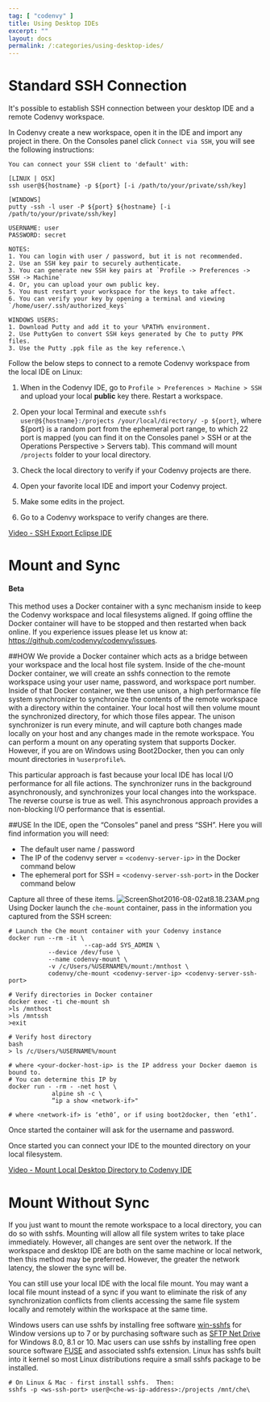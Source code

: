 ```yaml
---
tag: [ "codenvy" ]
title: Using Desktop IDEs
excerpt: ""
layout: docs
permalink: /:categories/using-desktop-ides/
---
```

# Standard SSH Connection  
It's possible to establish SSH connection between your desktop IDE and a remote Codenvy workspace.

In Codenvy create a new workspace, open it in the IDE and import any project in there. On the Consoles panel click `Connect via SSH`, you will see the following instructions:
```shell  
You can connect your SSH client to 'default' with:

[LINUX | OSX]
ssh user@${hostname} -p ${port} [-i /path/to/your/private/ssh/key]

[WINDOWS]
putty -ssh -l user -P ${port} ${hostname} [-i /path/to/your/private/ssh/key]

USERNAME: user
PASSWORD: secret

NOTES:
1. You can login with user / password, but it is not recommended.
2. Use an SSH key pair to securely authenticate.
3. You can generate new SSH key pairs at `Profile -> Preferences -> SSH -> Machine`
4. Or, you can upload your own public key.
5. You must restart your workspace for the keys to take affect.
6. You can verify your key by opening a terminal and viewing `/home/user/.ssh/authorized_keys`

WINDOWS USERS:
1. Download Putty and add it to your %PATH% environment.
2. Use PuttyGen to convert SSH keys generated by Che to putty PPK files.
3. Use the Putty .ppk file as the key reference.\
```
Follow the below steps to connect to a remote Codenvy workspace from the local IDE on Linux:

1. When in the Codenvy IDE, go to `Profile > Preferences > Machine > SSH` and upload your local **public** key there. Restart a workspace.

2. Open your local Terminal and execute `sshfs user@${hostname}:/projects /your/local/directory/ -p ${port}`, where ${port} is a random port from the ephemeral port range, to which 22 port is mapped (you can find it on the Consoles panel > SSH or at the Operations Perspective > Servers tab). This command will mount `/projects` folder to your local directory.

3. Check the local directory to verify if your Codenvy projects are there.

4. Open your favorite local IDE and import your Codenvy project.

5. Make some edits in the project.

6. Go to a Codenvy workspace to verify changes are there.

[Video - SSH Export Eclipse IDE](https://www.youtube.com/watch?v=oWCPczMK-_8&feature=youtu.be)


# Mount and Sync  

#### Beta
This method uses a Docker container with a sync mechanism inside to keep the Codenvy workspace and local filesystems aligned. If going offline the Docker container will have to be stopped and then restarted when back online. If you experience issues please let us know at: https://github.com/codenvy/codenvy/issues.  

##HOW
We provide a Docker container which acts as a bridge between your workspace and the local host file system. Inside of the che-mount Docker container, we will create an sshfs connection to the remote workspace using your user name, password, and workspace port number. Inside of that Docker container, we then use unison, a high performance file system synchronizer to synchronize the contents of the remote workspace with a directory within the container. Your local host will then volume mount the synchronized directory, for which those files appear. The unison synchronizer is run every minute, and will capture both changes made locally on your host and any changes made in the remote workspace. You can perform a mount on any operating system that supports Docker. However, if you are on Windows using Boot2Docker, then you can only mount directories in `%userprofile%`.

This particular approach is fast because your local IDE has local I/O performance for all file actions. The synchronizer runs in the background asynchronously, and synchronizes your local changes into the workspace. The reverse course is true as well. This asynchronous approach provides a non-blocking I/O performance that is essential.

##USE
In the IDE, open the “Consoles” panel and press “SSH”. Here you will find information you will need:
- The default user name / password
- The IP of the codenvy server = `<codenvy-server-ip>` in the Docker command below
- The ephemeral port for SSH = `<codenvy-server-ssh-port>` in the Docker command below

Capture all three of these items.
![ScreenShot2016-08-02at8.18.23AM.png](../../assets/imgs/ScreenShot2016-08-02at8.18.23AM.png)
Using Docker launch the `che-mount` container, pass in the information you captured from the SSH screen:
```shell  
# Launch the Che mount container with your Codenvy instance
docker run --rm -it \
					 --cap-add SYS_ADMIN \
           --device /dev/fuse \
           --name codenvy-mount \
           -v /c/Users/%USERNAME%/mount:/mnthost \
           codenvy/che-mount <codenvy-server-ip> <codenvy-server-ssh-port>

# Verify directories in Docker container
docker exec -ti che-mount sh
>ls /mnthost
>ls /mntssh
>exit

# Verify host directory
bash
> ls /c/Users/%USERNAME%/mount

# where <your-docker-host-ip> is the IP address your Docker daemon is bound to.
# You can determine this IP by
docker run - -rm - -net host \
            alpine sh -c \
            “ip a show <network-if>"

# where <network-if> is ‘eth0’, or if using boot2docker, then ‘eth1’.
```
Once started the container will ask for the username and password.

Once started you can connect your IDE to the mounted directory on your local filesystem.

[Video - Mount Local Desktop Directory to Codenvy IDE](https://www.youtube.com/watch?v=WmBYF7xNLR8&feature=youtu.be)


# Mount Without Sync  
If you just want to mount the remote workspace to a local directory, you can do so with sshfs. Mounting will allow all file system writes to take place immediately. However, all changes are sent over the network. If the workspace and desktop IDE are both on the same machine or local network, then this method may be preferred. However, the greater the network latency, the slower the sync will be.

You can still use your local IDE with the local file mount. You may want a local file mount instead of a sync if you want to eliminate the risk of any synchronization conflicts from clients accessing the same file system locally and remotely within the workspace at the same time.

Windows users can use sshfs by installing free software [win-sshfs](https://code.google.com/archive/p/win-sshfs/) for Window versions up to 7 or by purchasing software such as [SFTP Net Drive](https://www.eldos.com/) for Windows 8.0, 8.1 or 10. Mac users can use sshfs by installing free open source software [FUSE](https://osxfuse.github.io/) and associated sshfs extension. Linux has sshfs built into it kernel so most Linux distributions require a small sshfs package to be installed.
```shell  
# On Linux & Mac - first install sshfs.  Then:
sshfs -p <ws-ssh-port> user@<che-ws-ip-address>:/projects /mnt/che\
```
